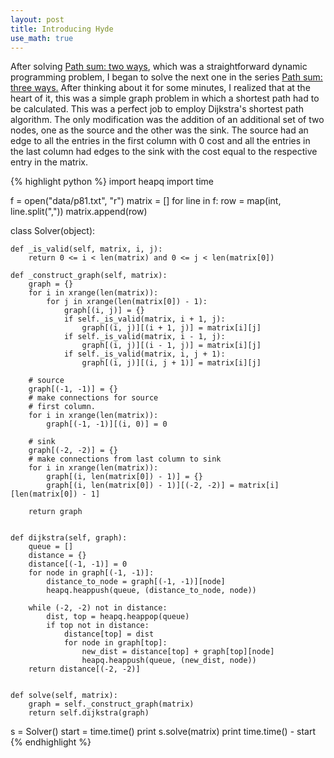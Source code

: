 ```yaml
---
layout: post
title: Introducing Hyde
use_math: true
---
```


After solving [Path sum: two ways](https://projecteuler.net/problem=81), which was a straightforward dynamic programming problem, I began to solve the next one in the series [Path sum: three ways.](https://projecteuler.net/problem=82) After thinking about it for some minutes, I realized that at the heart of it, this was a simple graph problem in which a shortest path had to be calculated. This was a perfect job to employ Dijkstra's shortest path algorithm. The only modification was the addition of an additional set of two nodes, one as the source and the other was the sink. The source had an edge to all the entries in the first column with 0 cost and all the entries in the last column had edges to the sink with the cost equal to the respective entry in the matrix. 

{% highlight python %}
import heapq
import time

f = open("data/p81.txt", "r")
matrix = []
for line in f:
    row = map(int, line.split(","))
    matrix.append(row)


class Solver(object):

    def _is_valid(self, matrix, i, j):
        return 0 <= i < len(matrix) and 0 <= j < len(matrix[0])

    def _construct_graph(self, matrix):
        graph = {}
        for i in xrange(len(matrix)):
            for j in xrange(len(matrix[0]) - 1):
                graph[(i, j)] = {}
                if self._is_valid(matrix, i + 1, j):
                    graph[(i, j)][(i + 1, j)] = matrix[i][j]
                if self._is_valid(matrix, i - 1, j):
                    graph[(i, j)][(i - 1, j)] = matrix[i][j]
                if self._is_valid(matrix, i, j + 1):
                    graph[(i, j)][(i, j + 1)] = matrix[i][j]

        # source
        graph[(-1, -1)] = {}
        # make connections for source
        # first column.
        for i in xrange(len(matrix)):
            graph[(-1, -1)][(i, 0)] = 0

        # sink
        graph[(-2, -2)] = {}
        # make connections from last column to sink
        for i in xrange(len(matrix)):
            graph[(i, len(matrix[0]) - 1)] = {}
            graph[(i, len(matrix[0]) - 1)][(-2, -2)] = matrix[i][len(matrix[0]) - 1]

        return graph


    def dijkstra(self, graph):
        queue = []
        distance = {}
        distance[(-1, -1)] = 0
        for node in graph[(-1, -1)]:
            distance_to_node = graph[(-1, -1)][node]
            heapq.heappush(queue, (distance_to_node, node))
        
        while (-2, -2) not in distance:
            dist, top = heapq.heappop(queue)
            if top not in distance:
                distance[top] = dist
                for node in graph[top]:
                    new_dist = distance[top] + graph[top][node]
                    heapq.heappush(queue, (new_dist, node))
        return distance[(-2, -2)]


    def solve(self, matrix):
        graph = self._construct_graph(matrix)
        return self.dijkstra(graph)


s = Solver()
start = time.time()
print s.solve(matrix)
print time.time() - start
{% endhighlight %}